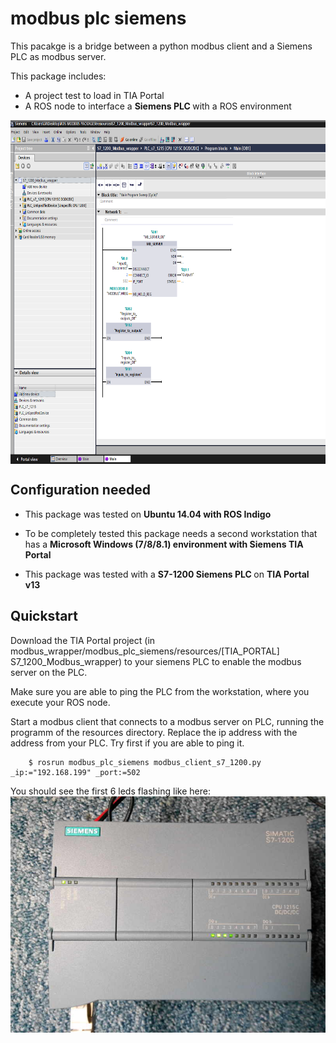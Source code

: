 modbus plc siemens
====================

This pacakge is a bridge between a python modbus client and a Siemens PLC as modbus server.


This package includes:

 * A project test to load in TIA Portal 
 * A ROS node to interface a <strong>Siemens PLC </strong> with a ROS environment 


<img align="middle" src="resources/images/TIA_PORTAL.png" alt="image description" height="550" width="800"/> 

## Configuration needed

* This package was tested on <strong> Ubuntu 14.04 with ROS Indigo </strong>

* To be completely tested this package needs a second workstation that has a <strong> Microsoft Windows (7/8/8.1) environment with Siemens TIA Portal</strong>

* This package was tested with a <strong> S7-1200 Siemens PLC </strong> on <strong>TIA Portal v13</strong>


## Quickstart

Download the TIA Portal project (in modbus_wrapper/modbus_plc_siemens/resources/[TIA_PORTAL] S7_1200_Modbus_wrapper) to your siemens PLC to enable the modbus server on the PLC.

Make sure you are able to ping the PLC from the workstation, where you execute your ROS node. 

Start a modbus client that connects to a modbus server on PLC, running the programm of the resources directory. 
Replace the ip address with the address from your PLC. Try first if you are able to ping it.
```
	$ rosrun modbus_plc_siemens modbus_client_s7_1200.py _ip:="192.168.199" _port:=502
```

You should see the first 6 leds flashing like here:
[![S7-1200](resources/images/S7-1200.jpg)](https://youtu.be/1YarNPR-FwI)
